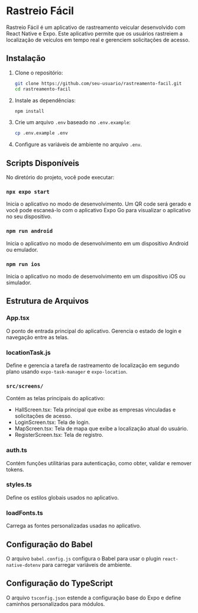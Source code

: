 # Rastreio Fácil

Rastreio Fácil é um aplicativo de rastreamento veicular desenvolvido com React Native e Expo. Este aplicativo permite que os usuários rastreiem a localização de veículos em tempo real e gerenciem solicitações de acesso.

## Instalação

1. Clone o repositório:
    ```sh
    git clone https://github.com/seu-usuario/rastreamento-facil.git
    cd rastreamento-facil
    ```

2. Instale as dependências:
    ```sh
    npm install
    ```

3. Crie um arquivo `.env` baseado no `.env.example`:
    ```sh
    cp .env.example .env
    ```

4. Configure as variáveis de ambiente no arquivo `.env`.

## Scripts Disponíveis

No diretório do projeto, você pode executar:

### `npx expo start`

Inicia o aplicativo no modo de desenvolvimento.
Um QR code será gerado e você pode escaneá-lo com o aplicativo Expo Go para visualizar o aplicativo no seu dispositivo.

### `npm run android`

Inicia o aplicativo no modo de desenvolvimento em um dispositivo Android ou emulador.

### `npm run ios`

Inicia o aplicativo no modo de desenvolvimento em um dispositivo iOS ou simulador.

## Estrutura de Arquivos

### App.tsx

O ponto de entrada principal do aplicativo. Gerencia o estado de login e navegação entre as telas.

### locationTask.js

Define e gerencia a tarefa de rastreamento de localização em segundo plano usando `expo-task-manager` e `expo-location`.

### `src/screens/`

Contém as telas principais do aplicativo:
- HallScreen.tsx: Tela principal que exibe as empresas vinculadas e solicitações de acesso.
- LoginScreen.tsx: Tela de login.
- MapScreen.tsx: Tela de mapa que exibe a localização atual do usuário.
- RegisterScreen.tsx: Tela de registro.

### auth.ts

Contém funções utilitárias para autenticação, como obter, validar e remover tokens.

### styles.ts

Define os estilos globais usados no aplicativo.

### loadFonts.ts

Carrega as fontes personalizadas usadas no aplicativo.

## Configuração do Babel

O arquivo `babel.config.js` configura o Babel para usar o plugin `react-native-dotenv` para carregar variáveis de ambiente.

## Configuração do TypeScript

O arquivo `tsconfig.json` estende a configuração base do Expo e define caminhos personalizados para módulos.

